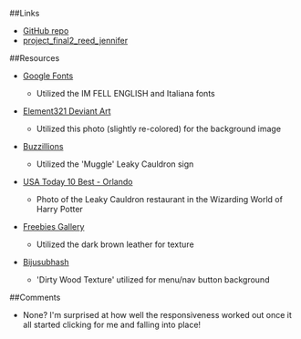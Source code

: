 ##Links
* [GitHub repo](https://github.com/jlreed2/project_final2_reed_jennifer)
* [project\_final2\_reed_jennifer](http://www.jenniferlreed.com/adv_web_2/project_final2_reed_jennifer/)

##Resources
* [Google Fonts](https://www.google.com/fonts)
  * Utilized the IM FELL ENGLISH and Italiana fonts

* [Element321 Deviant Art](http://element321.deviantart.com/art/Brick-and-Plaster-Texture-206435116)
  * Utilized this photo (slightly re-colored) for the background image

* [Buzzillions](http://www.buzzillions.com/reviews/harry-potter-leaky-cauldron-metal-sign-reviews)
  * Utilized the 'Muggle' Leaky Cauldron sign

* [USA Today 10 Best - Orlando](http://www.10best.com/destinations/florida/orlando/universal/restaurants/the-leaky-cauldron/)
  * Photo of the Leaky Cauldron restaurant in the Wizarding World of Harry Potter

* [Freebies Gallery](http://www.freebiesgallery.com/dark-website-backgrounds/)
  * Utilized the dark brown leather for texture

* [Bijusubhash](http://www.bijusubhash.com/category/freebie/page/3/)
  * 'Dirty Wood Texture' utilized for menu/nav button background

##Comments
* None? I'm surprised at how well the responsiveness worked out once it all started clicking for me and falling into place! 